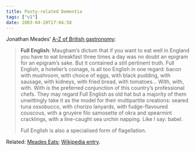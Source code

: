 ```yaml
---
title: Pasty-related Dementia
tags: ["v1"]
date: 2003-04-20T17:04:58
---
```


Jonathan Meades&#8217; [A-Z of British gastronomy][1]:

> **Full English**: Maugham&#8217;s dictum that if you want to eat well in England you have to eat breakfast three times a day was no doubt an epigram for an epigram&#8217;s sake. But it contained a still pertinent truth. Full English, a hotelier&#8217;s coinage, is all too English in one regard: bacon with mushroom, with choice of eggs, with black pudding, with sausage, with kidneys, with fried bread, with tomatoes&#8230; With, with, with. With is the preferred conjunction of this country&#8217;s professional chefs. They may regard Full English as old hat but a majority of them unwittingly take it as the model for their multipartite creations: seared tuna ossobucco, with chorizo lanyards, with fudge-flavoured couscous, with a gruy&egrave;re filo samosette of okra and spearmint cracklings, with a line-caught sea urchin napping. Like I say: babel.
>
> Full English is also a specialised form of flagellation.

Related: [Meades Eats][2]; [Wikipedia entry][3].

[1]: http://www.timesonline.co.uk/article/0,,1143-586880,00.html "Times Online: Meades eats Britain from A-Z"
[2]: http://www.bbc.co.uk/food/meadeseats/ "BBC Food: Meades Eats"
[3]: http://www.wikipedia.org/wiki/Jonathan_Meades "Wikipedia: Jonathan Meades"
